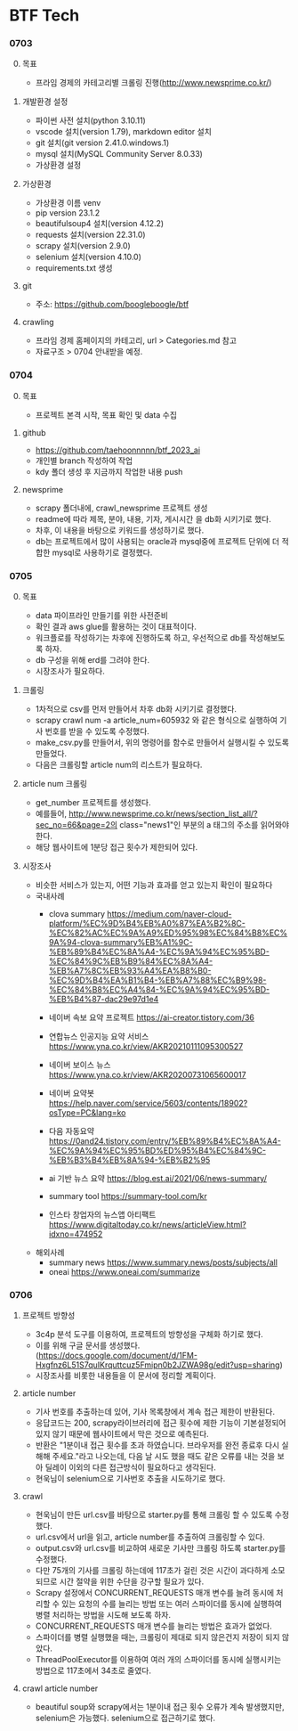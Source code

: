 # BTF Tech 
### 0703
0. 목표
    - 프라임 경제의 카테고리별 크롤링 진행(http://www.newsprime.co.kr/) 

1. 개발환경 설정
    - 파이썬 사전 설치(python 3.10.11)
    - vscode 설치(version 1.79), markdown editor 설치
    - git 설치(git version 2.41.0.windows.1)
    - mysql 설치(MySQL Community Server 8.0.33)
    - 가상환경 설정
    
2. 가상환경
    - 가상환경 이름 venv
    - pip version 23.1.2
    - beautifulsoup4 설치(version 4.12.2)
    - requests 설치(version 22.31.0)
    - scrapy 설치(version 2.9.0)
    - selenium 설치(version 4.10.0)
    - requirements.txt 생성

3. git
    - 주소: https://github.com/boogleboogle/btf

4. crawling
    - 프라임 경제 홈페이지의 카테고리, url > Categories.md 참고
    - 자료구조 > 0704 안내받을 예정.

### 0704
0. 목표
    - 프로젝트 본격 시작, 목표 확인 및 data 수집

1. github 
    - https://github.com/taehoonnnnn/btf_2023_ai
    - 개인별 branch 작성하여 작업
    - kdy 폴더 생성 후 지금까지 작업한 내용 push

2. newsprime 
    - scrapy 폴더내에, crawl_newsprime 프로젝트 생성
    - readme에 따라 제목, 분야, 내용, 기자, 게시시간 을 db화 시키기로 했다.
    - 차후, 이 내용을 바탕으로 키워드를 생성하기로 했다.
    - db는 프로젝트에서 많이 사용되는 oracle과 mysql중에 프로젝트 단위에 더 적합한 mysql로 사용하기로 결정했다.


### 0705
0. 목표 
    - data 파이프라인 만들기를 위한 사전준비
    - 확인 결과 aws glue를 활용하는 것이 대표적이다. 
    - 워크플로를 작성하기는 차후에 진행하도록 하고, 우선적으로 db를 작성해보도록 하자.
    - db 구성을 위해 erd를 그려야 한다.
    - 시장조사가 필요하다.

1. 크롤링
    - 1차적으로 csv를 먼저 만들어서 차후 db화 시키기로 결정했다.
    - scrapy crawl num -a article_num=605932 와 같은 형식으로 실행하여 기사 번호를 받을 수 있도록 수정했다.
    - make_csv.py를 만들어서, 위의 명령어를 함수로 만들어서 실행시킬 수 있도록 만들었다.
    - 다음은 크롤링할 article num의 리스트가 필요하다.

2. article num 크롤링
    - get_number 프로젝트를 생성했다.
    - 예를들어, http://www.newsprime.co.kr/news/section_list_all/?sec_no=66&page=2의 class="news1"인 부분의 a 태그의 주소를 읽어와야 한다.
    - 해당 웹사이트에 1분당 접근 횟수가 제한되어 있다. 

3. 시장조사
    - 비슷한 서비스가 있는지, 어떤 기능과 효과를 얻고 있는지 확인이 필요하다
    - 국내사례
        - clova summary https://medium.com/naver-cloud-platform/%EC%9D%B4%EB%A0%87%EA%B2%8C-%EC%82%AC%EC%9A%A9%ED%95%98%EC%84%B8%EC%9A%94-clova-summary%EB%A1%9C-%EB%89%B4%EC%8A%A4-%EC%9A%94%EC%95%BD-%EC%84%9C%EB%B9%84%EC%8A%A4-%EB%A7%8C%EB%93%A4%EA%B8%B0-%EC%9D%B4%EA%B1%B4-%EB%A7%88%EC%B9%98-%EC%84%B8%EC%A4%84-%EC%9A%94%EC%95%BD-%EB%B4%87-dac29e97d1e4

        - 네이버 속보 요약 프로젝트 https://ai-creator.tistory.com/36
        - 연합뉴스 인공지능 요약 서비스 https://www.yna.co.kr/view/AKR20210111095300527
        - 네이버 보이스 뉴스 https://www.yna.co.kr/view/AKR20200731065600017
        - 네이버 요약봇 https://help.naver.com/service/5603/contents/18902?osType=PC&lang=ko
        - 다음 자동요약 https://0and24.tistory.com/entry/%EB%89%B4%EC%8A%A4-%EC%9A%94%EC%95%BD%ED%95%B4%EC%84%9C-%EB%B3%B4%EB%8A%94-%EB%B2%95
        - ai 기반 뉴스 요약 https://blog.est.ai/2021/06/news-summary/
        - summary tool https://summary-tool.com/kr
        - 인스타 창업자의 뉴스앱 아티팩트 https://www.digitaltoday.co.kr/news/articleView.html?idxno=474952
    - 해외사례
        - summary news https://www.summary.news/posts/subjects/all
        - oneai https://www.oneai.com/summarize

### 0706 
1. 프로젝트 방향성
    - 3c4p 분석 도구를 이용하여, 프로젝트의 방향성을 구체화 하기로 했다.
    - 이를 위해 구글 문서를 생성했다.(https://docs.google.com/document/d/1FM-Hxgfnz6L51S7quIKrquttcuz5Fmipn0b2JZWA98g/edit?usp=sharing)
    - 시장조사를 비롯한 내용들을 이 문서에 정리할 계획이다.

2. article number
    - 기사 번호를 추출하는데 있어, 기사 목록창에서 계속 접근 제한이 반환된다.
    - 응답코드는 200, scrapy라이브러리에 접근 횟수에 제한 기능이 기본설정되어 있지 않기 때문에 웹사이트에서 막은 것으로 예측된다.
    - 반환은 "1분이내 접근 횟수를 초과 하였습니다. 브라우저를 완전 종료후 다시 실해해 주세요."라고 나오는데, 다음 날 시도 했을 때도 같은 오류를 내는 것을 보아 딜레이 이외의 다른 접근방식이 필요하다고 생각된다.
    - 현욱님이 selenium으로 기사번호 추출을 시도하기로 했다.

3. crawl
    - 현욱님이 만든 url.csv를 바탕으로 starter.py를 통해 크롤링 할 수 있도록 수정했다.
    - url.csv에서 url을 읽고, article number를 추출하여 크롤링할 수 있다.
    - output.csv와 url.csv를 비교하여 새로운 기사만 크롤링 하도록 starter.py를 수정했다.
    - 다만 75개의 기사를 크롤링 하는데에 117초가 걸린 것은 시간이 과다하게 소모되므로 시간 절약을 위한 수단을 강구할 필요가 있다.
    - Scrapy 설정에서 CONCURRENT_REQUESTS 매개 변수를 늘려 동시에 처리할 수 있는 요청의 수를 늘리는 방법 또는 여러 스파이더를 동시에 실행하여 병렬 처리하는 방법을 시도해 보도록 하자.
    - CONCURRENT_REQUESTS 매개 변수를 늘리는 방법은 효과가 없었다.
    - 스파이더를 병렬 실행했을 때는, 크롤링이 제대로 되지 않은건지 저장이 되지 않았다.
    - ThreadPoolExecutor를 이용하여 여러 개의 스파이더를 동시에 실행시키는 방법으로 117초에서 34초로 줄였다.

4. crawl article number
    - beautiful soup와 scrapy에서는 1분이내 접근 횟수 오류가 계속 발생했지만, selenium은 가능했다. selenium으로 접근하기로 했다.
    
    









    

